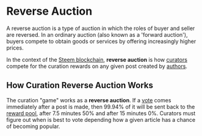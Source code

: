 # Reverse Auction

A reverse auction is a type of auction in which the roles of buyer and seller are reversed. In an ordinary auction (also known as a 'forward auction'), buyers compete to obtain goods or services by offering increasingly higher prices.

In the context of the [Steem blockchain](/glossary/steem-blockchain.md), **reverse auction** is how [curators](/glossary/curator.md) compete for the curation rewards on any given post created by [authors](/glossary/author.md).

## How Curation Reverse Auction Works

The curation "game" works as a **reverse auction**. If a [vote](/glossary/voting.md) comes immediately after a post is made, then 99.94% of it will be sent back to the [reward pool](/glossary/reward-pool.md), after 7.5 minutes 50% and after 15 minutes 0%. Curators must figure out when is best to vote depending how a given article has a chance of becoming popular.